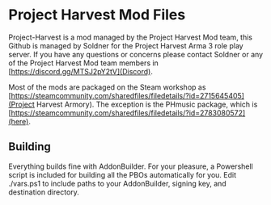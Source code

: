 # Project Harvest Mod Files

Project-Harvest is a mod managed by the Project Harvest Mod team, this Github is managed by Soldner for the Project Harvest Arma 3 role play server. If you have any questions or concerns please contact Soldner or any of the Project Harvest Mod team members in [https://discord.gg/MTSJ2pY2tV](Discord).

Most of the mods are packaged on the Steam workshop as [https://steamcommunity.com/sharedfiles/filedetails/?id=2715645405](Project Harvest Armory). The exception is the PHmusic package, which is [https://steamcommunity.com/sharedfiles/filedetails/?id=2783080572](here).

## Building

Everything builds fine with AddonBuilder. For your pleasure, a Powershell script is included for building all the PBOs automatically for you. Edit ./vars.ps1 to include paths to your AddonBuilder, signing key, and destination directory.
